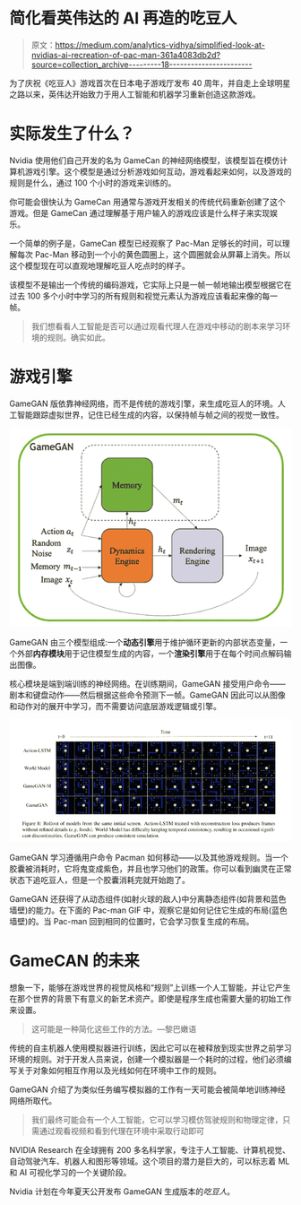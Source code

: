 # 简化看英伟达的 AI 再造的吃豆人

> 原文：<https://medium.com/analytics-vidhya/simplified-look-at-nvidias-ai-recreation-of-pac-man-361a4083db2d?source=collection_archive---------18----------------------->

为了庆祝《吃豆人》游戏首次在日本电子游戏厅发布 40 周年，并自走上全球明星之路以来，英伟达开始致力于用人工智能和机器学习重新创造这款游戏。

# 实际发生了什么？

Nvidia 使用他们自己开发的名为 GameCan 的神经网络模型，该模型旨在模仿计算机游戏引擎。这个模型是通过分析游戏如何互动，游戏看起来如何，以及游戏的规则是什么，通过 100 个小时的游戏来训练的。

你可能会很快认为 GameCan 用通常与游戏开发相关的传统代码重新创建了这个游戏。但是 GameCan 通过理解基于用户输入的游戏应该是什么样子来实现娱乐。

一个简单的例子是，GameCan 模型已经观察了 Pac-Man 足够长的时间，可以理解每次 Pac-Man 移动到一个小的黄色圆圈上，这个圆圈就会从屏幕上消失。所以这个模型现在可以直观地理解吃豆人吃点时的样子。

该模型不是输出一个传统的编码游戏，它实际上只是一帧一帧地输出模型根据它在过去 100 多个小时中学习的所有规则和视觉元素认为游戏应该看起来像的每一帧。

> 我们想看看人工智能是否可以通过观看代理人在游戏中移动的剧本来学习环境的规则。确实如此。

# 游戏引擎

GameGAN 版依靠神经网络，而不是传统的游戏引擎，来生成吃豆人的环境。人工智能跟踪虚拟世界，记住已经生成的内容，以保持帧与帧之间的视觉一致性。

![](img/214fe087c486b0efe43722dcddab0760.png)

GameGAN 由三个模型组成:一个**动态引擎**用于维护循环更新的内部状态变量，一个外部**内存模块**用于记住模型生成的内容，一个**渲染引擎**用于在每个时间点解码输出图像。

核心模块是端到端训练的神经网络。在训练期间，GameGAN 接受用户命令——剧本和键盘动作——然后根据这些命令预测下一帧。GameGAN 因此可以从图像和动作对的展开中学习，而不需要访问底层游戏逻辑或引擎。

![](img/1cb86275be35e51da4de4c1e17718d98.png)

GameGAN 学习遵循用户命令 Pacman 如何移动——以及其他游戏规则。当一个胶囊被消耗时，它将鬼变成紫色，并且也学习他们的政策。你可以看到幽灵在正常状态下追吃豆人，但是一个胶囊消耗完就开始跑了。

GameGAN 还获得了从动态组件(如射火球的敌人)中分离静态组件(如背景和蓝色墙壁)的能力。在下面的 Pac-man GIF 中，观察它是如何记住它生成的布局(蓝色墙壁)的。当 Pac-man 回到相同的位置时，它会学习恢复生成的布局。

# GameCAN 的未来

想象一下，能够在游戏世界的视觉风格和“规则”上训练一个人工智能，并让它产生在那个世界的背景下有意义的新艺术资产。即使是程序生成也需要大量的初始工作来设置。

> 这可能是一种简化这些工作的方法。—黎巴嫩语

传统的自主机器人使用模拟器进行训练，因此它可以在被释放到现实世界之前学习环境的规则。对于开发人员来说，创建一个模拟器是一个耗时的过程，他们必须编写关于对象如何相互作用以及光线如何在环境中工作的规则。

GameGAN 介绍了为类似任务编写模拟器的工作有一天可能会被简单地训练神经网络所取代。

> 我们最终可能会有一个人工智能，它可以学习模仿驾驶规则和物理定律，只需通过观看视频和看到代理在环境中采取行动即可

NVIDIA Research 在全球拥有 200 多名科学家，专注于人工智能、计算机视觉、自动驾驶汽车、机器人和图形等领域。这个项目的潜力是巨大的，可以标志着 ML 和 AI 可视化学习的一个关键阶段。

Nvidia 计划在今年夏天公开发布 GameGAN 生成版本的*吃豆人*。